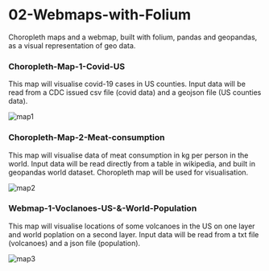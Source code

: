 # 02-Webmaps-with-Folium
Choropleth maps and a webmap, built with folium, pandas and geopandas, as a visual representation of geo data.

### Choropleth-Map-1-Covid-US
This map will visualise covid-19 cases in US counties. 
Input data will be read from a CDC issued csv file (covid data) and a geojson file (US counties data).

![map1](https://github.com/rafaski1/02-Webmaps-with-Folium/blob/main/Choropleth-Map-1-Covid-US.PNG?raw=true)

### Choropleth-Map-2-Meat-consumption
This map will visualise data of meat consumption in kg per person in the world. 
Input data will be read directly from a table in wikipedia, and built in geopandas world dataset.
Choropleth map will be used for visualisation.

![map2](https://github.com/rafaski1/02-Webmaps-with-Folium/blob/main/Choropleth-Map-2-Meat-consumption.PNG?raw=true)

### Webmap-1-Voclanoes-US-&-World-Population
This map will visualise locations of some volcanoes in the US on one layer 
and world poplation on a second layer. 
Input data will be read from a txt file (volcanoes) and a json file (population).

![map3](https://github.com/rafaski1/02-Webmaps-with-Folium/blob/main/Webmap-1-Voclanoes-US-&-World-Population.PNG?raw=true)
